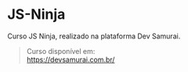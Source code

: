 # JS-Ninja

Curso JS Ninja, realizado na plataforma Dev Samurai.

> Curso disponível em:  
https://devsamurai.com.br/
